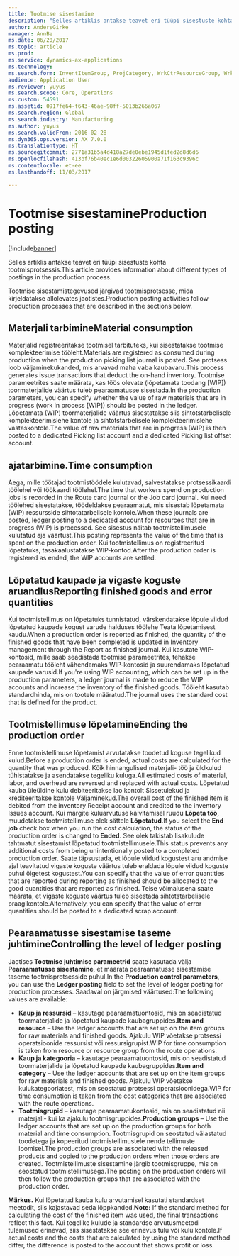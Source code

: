 ```yaml
---
title: Tootmise sisestamine
description: "Selles artiklis antakse teavet eri tüüpi sisestuste kohta tootmisprotsessis."
author: AndersGirke
manager: AnnBe
ms.date: 06/20/2017
ms.topic: article
ms.prod: 
ms.service: dynamics-ax-applications
ms.technology: 
ms.search.form: InventItemGroup, ProjCategory, WrkCtrResourceGroup, WrkCtrTable
audience: Application User
ms.reviewer: yuyus
ms.search.scope: Core, Operations
ms.custom: 54591
ms.assetid: 0917fe64-f643-46ae-98ff-5013b266a067
ms.search.region: Global
ms.search.industry: Manufacturing
ms.author: yuyus
ms.search.validFrom: 2016-02-28
ms.dyn365.ops.version: AX 7.0.0
ms.translationtype: HT
ms.sourcegitcommit: 2771a31b5a4d418a27de0ebe1945d1fed2d8d6d6
ms.openlocfilehash: 413bf76b40ec1e6d00322605900a71f163c9396c
ms.contentlocale: et-ee
ms.lasthandoff: 11/03/2017

---
```


# <a name="production-posting"></a><span data-ttu-id="20458-103">Tootmise sisestamine</span><span class="sxs-lookup"><span data-stu-id="20458-103">Production posting</span></span>

[!include[banner](../includes/banner.md)]


<span data-ttu-id="20458-104">Selles artiklis antakse teavet eri tüüpi sisestuste kohta tootmisprotsessis.</span><span class="sxs-lookup"><span data-stu-id="20458-104">This article provides information about different types of postings in the production process.</span></span>

<span data-ttu-id="20458-105">Tootmise sisestamistegevused järgivad tootmisprotsesse, mida kirjeldatakse allolevates jaotistes.</span><span class="sxs-lookup"><span data-stu-id="20458-105">Production posting activities follow production processes that are described in the sections below.</span></span>

## <a name="material-consumption"></a><span data-ttu-id="20458-106">Materjali tarbimine</span><span class="sxs-lookup"><span data-stu-id="20458-106">Material consumption</span></span>
<span data-ttu-id="20458-107">Materjalid registreeritakse tootmisel tarbituteks, kui sisestatakse tootmise komplekteerimise tööleht.</span><span class="sxs-lookup"><span data-stu-id="20458-107">Materials are registered as consumed during production when the production picking list journal is posted.</span></span> <span data-ttu-id="20458-108">See protsess loob väljaminekukanded, mis arvavad maha vaba kaubavaru.</span><span class="sxs-lookup"><span data-stu-id="20458-108">This process generates issue transactions that deduct the on-hand inventory.</span></span> <span data-ttu-id="20458-109">Tootmise parameetrites saate määrata, kas töös olevate (lõpetamata toodang \[WIP\]) toormaterjalide väärtus tuleb pearaamatusse sisestada.</span><span class="sxs-lookup"><span data-stu-id="20458-109">In the production parameters, you can specify whether the value of raw materials that are in progress (work in process \[WIP\]) should be posted in the ledger.</span></span> <span data-ttu-id="20458-110">Lõpetamata (WIP) toormaterjalide väärtus sisestatakse siis sihtotstarbelisele komplekteerimislehe kontole ja sihtotstarbelisele komplekteerimislehe vastaskontole.</span><span class="sxs-lookup"><span data-stu-id="20458-110">The value of raw materials that are in progress (WIP) is then posted to a dedicated Picking list account and a dedicated Picking list offset account.</span></span>

## <a name="time-consumption"></a><span data-ttu-id="20458-111">ajatarbimine.</span><span class="sxs-lookup"><span data-stu-id="20458-111">Time consumption</span></span>
<span data-ttu-id="20458-112">Aega, mille töötajad tootmistöödele kulutavad, salvestatakse protsessikaardi töölehel või töökaardi töölehel.</span><span class="sxs-lookup"><span data-stu-id="20458-112">The time that workers spend on production jobs is recorded in the Route card journal or the Job card journal.</span></span> <span data-ttu-id="20458-113">Kui need töölehed sisestatakse, töödeldakse pearaamatut, mis sisestab lõpetamata (WIP) ressursside sihtotatarbelisele kontole.</span><span class="sxs-lookup"><span data-stu-id="20458-113">When these journals are posted, ledger posting to a dedicated account for resources that are in progress (WIP) is processed.</span></span> <span data-ttu-id="20458-114">See sisestus näitab tootmistellimusele kulutatud aja väärtust.</span><span class="sxs-lookup"><span data-stu-id="20458-114">This posting represents the value of the time that is spent on the production order.</span></span> <span data-ttu-id="20458-115">Kui tootmistellimus on registreeritud lõpetatuks, tasakaalustatakse WIP-kontod.</span><span class="sxs-lookup"><span data-stu-id="20458-115">After the production order is registered as ended, the WIP accounts are settled.</span></span>

## <a name="reporting-finished-goods-and-error-quantities"></a><span data-ttu-id="20458-116">Lõpetatud kaupade ja vigaste koguste aruandlus</span><span class="sxs-lookup"><span data-stu-id="20458-116">Reporting finished goods and error quantities</span></span>
<span data-ttu-id="20458-117">Kui tootmistellimus on lõpetatuks tunnistatud, värskendatakse lõpule viidud lõpetatud kaupade kogust varude halduses töölehe Teata lõpetamisest kaudu.</span><span class="sxs-lookup"><span data-stu-id="20458-117">When a production order is reported as finished, the quantity of the finished goods that have been completed is updated in Inventory management through the Report as finished journal.</span></span> <span data-ttu-id="20458-118">Kui kasutate WIP-kontosid, mille saab seadistada tootmise parameetrites, tehakse pearaamatu tööleht vähendamaks WIP-kontosid ja suurendamaks lõpetatud kaupade varusid.</span><span class="sxs-lookup"><span data-stu-id="20458-118">If you're using WIP accounting, which can be set up in the production parameters, a ledger journal is made to reduce the WIP accounts and increase the inventory of the finished goods.</span></span> <span data-ttu-id="20458-119">Tööleht kasutab standardhinda, mis on tootele määratud.</span><span class="sxs-lookup"><span data-stu-id="20458-119">The journal uses the standard cost that is defined for the product.</span></span>

## <a name="ending-the-production-order"></a><span data-ttu-id="20458-120">Tootmistellimuse lõpetamine</span><span class="sxs-lookup"><span data-stu-id="20458-120">Ending the production order</span></span>
<span data-ttu-id="20458-121">Enne tootmistellimuse lõpetamist arvutatakse toodetud koguse tegelikud kulud.</span><span class="sxs-lookup"><span data-stu-id="20458-121">Before a production order is ended, actual costs are calculated for the quantity that was produced.</span></span> <span data-ttu-id="20458-122">Kõik hinnangulised materjali- töö ja üldkulud tühistatakse ja asendatakse tegeliku kuluga.</span><span class="sxs-lookup"><span data-stu-id="20458-122">All estimated costs of material, labor, and overhead are reversed and replaced with actual costs.</span></span> <span data-ttu-id="20458-123">Lõpetatud kauba üleüldine kulu debiteeritakse lao kontolt Sissetulekud ja krediteeritakse kontole Väljaminekud.</span><span class="sxs-lookup"><span data-stu-id="20458-123">The overall cost of the finished item is debited from the inventory Receipt account and credited to the inventory Issues account.</span></span> <span data-ttu-id="20458-124">Kui märgite kuluarvutuse käivitamisel ruudu **Lõpeta töö**, muudetakse tootmistellimuse olek sättele **Lõpetatud**.</span><span class="sxs-lookup"><span data-stu-id="20458-124">If you select the **End job** check box when you run the cost calculation, the status of the production order is changed to **Ended**.</span></span> <span data-ttu-id="20458-125">See olek takistab lisakulude tahtmatut sisestamist lõpetatud tootmistellimusele.</span><span class="sxs-lookup"><span data-stu-id="20458-125">This status prevents any additional costs from being unintentionally posted to a completed production order.</span></span> <span data-ttu-id="20458-126">Saate täpsustada, et lõpule viidud kogustest aru andmise ajal teavitatud vigaste koguste väärtus tuleb eraldada lõpule viidud koguste puhul õigetest kogustest.</span><span class="sxs-lookup"><span data-stu-id="20458-126">You can specify that the value of error quantities that are reported during reporting as finished should be allocated to the good quantities that are reported as finished.</span></span> <span data-ttu-id="20458-127">Teise võimalusena saate määrata, et vigaste koguste väärtus tuleb sisestada sihtotstarbelisele praagikontole.</span><span class="sxs-lookup"><span data-stu-id="20458-127">Alternatively, you can specify that the value of error quantities should be posted to a dedicated scrap account.</span></span>

## <a name="controlling-the-level-of-ledger-posting"></a><span data-ttu-id="20458-128">Pearaamatusse sisestamise taseme juhtimine</span><span class="sxs-lookup"><span data-stu-id="20458-128">Controlling the level of ledger posting</span></span>
<span data-ttu-id="20458-129">Jaotises **Tootmise juhtimise parameetrid** saate kasutada välja **Pearaamatusse sisestamine**, et määrata pearaamatusse sisestamise taseme tootmisprotsesside puhul.</span><span class="sxs-lookup"><span data-stu-id="20458-129">In the **Production control parameters**, you can use the **Ledger posting** field to set the level of ledger posting for production processes.</span></span> <span data-ttu-id="20458-130">Saadaval on järgmised väärtused:</span><span class="sxs-lookup"><span data-stu-id="20458-130">The following values are available:</span></span>

-   <span data-ttu-id="20458-131">**Kaup ja ressursid** – kasutage pearaamatuontosid, mis on seadistatud toormaterjalide ja lõpetatud kaupade kaubagruppides.</span><span class="sxs-lookup"><span data-stu-id="20458-131">**Item and resource** – Use the ledger accounts that are set up on the item groups for raw materials and finished goods.</span></span> <span data-ttu-id="20458-132">Ajakulu WIP võetakse protsessi operatsioonide ressursist või ressursigrupist.</span><span class="sxs-lookup"><span data-stu-id="20458-132">WIP for time consumption is taken from resource or resource group from the route operations.</span></span>
-   <span data-ttu-id="20458-133">**Kaup ja kategooria** – kasutage pearaamatuontosid, mis on seadistatud toormaterjalide ja lõpetatud kaupade kaubagruppides.</span><span class="sxs-lookup"><span data-stu-id="20458-133">**Item and category** – Use the ledger accounts that are set up on the item groups for raw materials and finished goods.</span></span> <span data-ttu-id="20458-134">Ajakulu WIP võetakse kulukategooriatest, mis on seostatud protsessi operatsioonidega.</span><span class="sxs-lookup"><span data-stu-id="20458-134">WIP for time consumption is taken from the cost categories that are associated with the route operations.</span></span>
-   <span data-ttu-id="20458-135">**Tootmisgrupid** – kasutage pearaamatukontosid, mis on seadistatud nii materjali- kui ka ajakulu tootmisgruppides.</span><span class="sxs-lookup"><span data-stu-id="20458-135">**Production groups** – Use the ledger accounts that are set up on the production groups for both material and time consumption.</span></span> <span data-ttu-id="20458-136">Tootmisgrupid on seostatud välastatud toodetega ja kopeeritud tootmistellimustele nende tellimuste loomisel.</span><span class="sxs-lookup"><span data-stu-id="20458-136">The production groups are associated with the released products and copied to the production orders when those orders are created.</span></span> <span data-ttu-id="20458-137">Tootmistellimuste sisestamine järgib tootmisgruppe, mis on seostatud tootmistellimusega.</span><span class="sxs-lookup"><span data-stu-id="20458-137">The posting on the production orders will then follow the production groups that are associated with the production order.</span></span>

<span data-ttu-id="20458-138">**Märkus.** Kui lõpetatud kauba kulu arvutamisel kasutati standardset meetodit, siis kajastavad seda lõppkanded.</span><span class="sxs-lookup"><span data-stu-id="20458-138">**Note:** If the standard method for calculating the cost of the finished item was used, the final transactions reflect this fact.</span></span> <span data-ttu-id="20458-139">Kui tegelike kulude ja standardse arvutusmeetodi tulemused erinevad, siis sisestatakse see erinevus tulu või kulu kontole.</span><span class="sxs-lookup"><span data-stu-id="20458-139">If actual costs and the costs that are calculated by using the standard method differ, the difference is posted to the account that shows profit or loss.</span></span>




